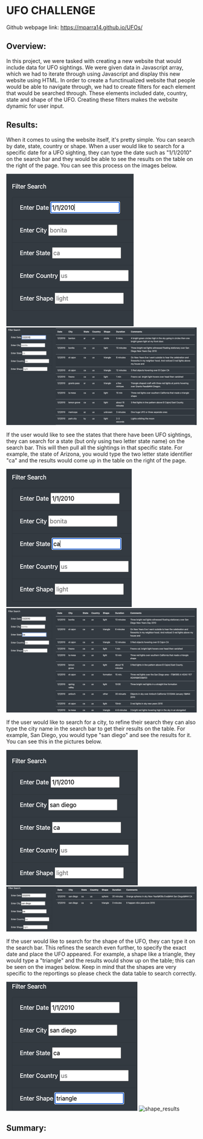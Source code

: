 # UFO CHALLENGE

Github webpage link: https://mparra14.github.io/UFOs/

## Overview:
In this project, we were tasked with creating a new website that would include data for UFO sightings. We were given data in Javascript array, which we had to iterate through using Javascript and  display this new website using HTML. In order to create a functinualized website that people would be able to navigate through, we had to create filters for each element that would be searched through. These elements included date, country, state and shape of the UFO. Creating these filters makes the website dynamic for user input.

## Results:
When it comes to using the website itself, it's pretty simple. You can search by date, state, country or shape. When a user would like to search for a specific date for a UFO sighting, they can type the date such as "1/1/2010" on the search bar and they would be able to see the results on the table on the right of the page. You can see this process on the images below. 

![date_search](https://github.com/Mparra14/UFOs/blob/main/date_search.png)
![date_results](https://github.com/Mparra14/UFOs/blob/main/date_results.png)

If the user would like to see the states that there have been UFO sightings, they can search for a state (but only using two letter state name) on the search bar. This will then pull all the sightings in that specific state. For example, the state of Arizona, you would type the two letter state identifier "ca" and the results would come up in the table on the right of the page. 

![state_search](https://github.com/Mparra14/UFOs/blob/main/state_search.png)
![state_results](https://github.com/Mparra14/UFOs/blob/main/state_results.png)

If the user would like to search for a city, to refine their search they can also type the city name in the search bar to get their results on the table. For example, San Diego, you would type "san diego" and see the results for it. You can see this in the pictures below. 

![city_search](https://github.com/Mparra14/UFOs/blob/main/city_search.png)
![city_results](https://github.com/Mparra14/UFOs/blob/main/city_results.png)

If the user would like to search for the shape of the UFO, they can type it on the search bar. This refines the search even further, to specify the exact date and place the UFO appeared. For example, a shape like a triangle, they would type a "triangle" and the results would show up on the table; this can be seen on the images below. Keep in mind that the shapes are very specific to the reportings so please check the data table to search correctly.

![shape_search](https://github.com/Mparra14/UFOs/blob/main/shape_search.png)
![shape_results]()



## Summary:
